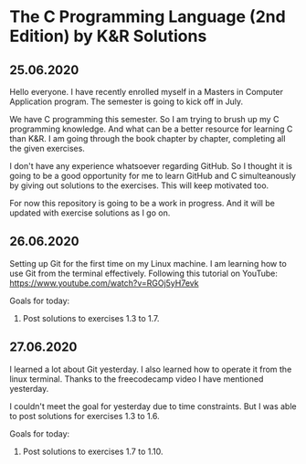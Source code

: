 # The C Programming Language (2nd Edition) by K&R Solutions

## 25.06.2020
Hello everyone. I have recently enrolled myself in a Masters in Computer Application program. The semester is going to kick off in July. 

We have C programming this semester. So I am trying to brush up my C programming knowledge. And what can be a better resource for learning C than K&R. I am going through the book chapter by chapter, completing all the given exercises. 

I don't have any experience whatsoever regarding GitHub. So I thought it is going to be a good opportunity for me to learn GitHub and C simulteanously by giving out solutions to the exercises. This will keep motivated too. 

For now this repository is going to be a work in progress. And it will be updated with exercise solutions as I go on.

## 26.06.2020
Setting up Git for the first time on my Linux machine. I am learning how to use Git from the terminal effectively. Following this tutorial on YouTube: https://www.youtube.com/watch?v=RGOj5yH7evk

Goals for today:
1. Post solutions to exercises 1.3 to 1.7.

## 27.06.2020
I learned a lot about Git yesterday. I also learned how to operate it from the linux terminal. Thanks to the freecodecamp video I have mentioned yesterday.

I couldn't meet the goal for yesterday due to time constraints. But I was able to post solutions for exercises 1.3 to 1.6.

Goals for today:
1. Post solutions to exercises 1.7 to 1.10.
